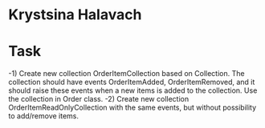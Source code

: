 # Krystsina Halavach
# Task
-1) Create new collection OrderItemCollection based on Collection<T>. The collection should have events OrderItemAdded, OrderItemRemoved, and it should raise these events when a new items is added to the collection. Use the collection in Order class.
-2) Create new collection OrderItemReadOnlyCollection with the same events, but without possibility to add/remove items.
